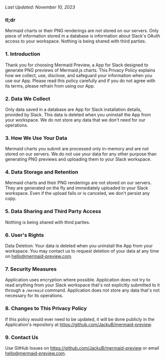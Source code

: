 _Last Updated: November 10, 2023_

### tl;dr

Mermaid charts or their PNG renderings are not stored on our servers. Only piece of information stored in a database is information about Slack's OAuth access to your workspace. Nothing is being shared with third parties.

### 1. Introduction

Thank you for choosing Mermaid Preview, a App for Slack designed to generate PNG previews of Mermaid.js charts. This Privacy Policy explains how we collect, use, disclose, and safeguard your information when you use our App. Please read this policy carefully and if you do not agree with its terms, please refrain from using our App.

### 2. Data We Collect

Only data saved in a database are App for Slack installation details, provided by Slack. This data is deleted when you uninstall the App from your workspace. We do not store any data that we don't need for our operations.

### 3. How We Use Your Data

Mermaid charts you submit are processed only in-memory and are not stored on our servers. We do not use your data for any other purpose than generating PNG previews and uploading them to your Slack workspace.

### 4. Data Storage and Retention

Mermaid charts and their PNG renderings are not stored on our servers. They are generated on the fly and immediately uploaded to your Slack workspace. Even if the upload fails or is canceled, we don't persist any copy.

### 5. Data Sharing and Third Party Access

Nothing is being shared with third parties.

### 6. User's Rights

Data Deletion: Your data is deleted when you uninstall the App from your workspace. You may contact us to request deletion of your data at any time on hello@mermaid-preview.com.

### 7. Security Measures

Application uses encryption where possible. Application does not try to read anything from your Slack workspace that's not explicitly submitted to it through a `/mermaid` command. Application does not store any data that's not necessary for its operations.

### 8. Changes to This Privacy Policy

If this policy would ever need to be updated, it will be done publicly in the Application's repository at https://github.com/JackuB/mermaid-preview.

### 9. Contact Us

Use GitHub Issues on https://github.com/JackuB/mermaid-preview or email hello@mermaid-preview.com.
